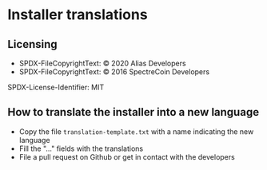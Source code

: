 # Installer translations

## Licensing

- SPDX-FileCopyrightText: © 2020 Alias Developers
- SPDX-FileCopyrightText: © 2016 SpectreCoin Developers

SPDX-License-Identifier: MIT

## How to translate the installer into a new language
- Copy the file `translation-template.txt` with a name indicating the new language
- Fill the "..." fields with the translations
- File a pull request on Github or get in contact with the developers
